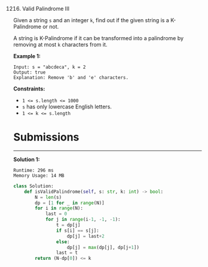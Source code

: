 1216. Valid Palindrome III

Given a string `s` and an integer `k`, find out if the given string is a K-Palindrome or not.

A string is K-Palindrome if it can be transformed into a palindrome by removing at most `k` characters from it.

 

**Example 1:**
```
Input: s = "abcdeca", k = 2
Output: true
Explanation: Remove 'b' and 'e' characters.
```

**Constraints:**

* `1 <= s.length <= 1000`
* `s` has only lowercase English letters.
* `1 <= k <= s.length`

# Submissions
---
**Solution 1:**
```
Runtime: 296 ms
Memory Usage: 14 MB
```
```python
class Solution:
    def isValidPalindrome(self, s: str, k: int) -> bool:
        N = len(s)
        dp = [1 for _ in range(N)]
        for i in range(N):
            last = 0
            for j in range(i-1, -1, -1):
                t = dp[j]
                if s[i] == s[j]:
                    dp[j] = last+2
                else:
                    dp[j] = max(dp[j], dp[j+1])
                last = t
        return (N-dp[0]) <= k
```